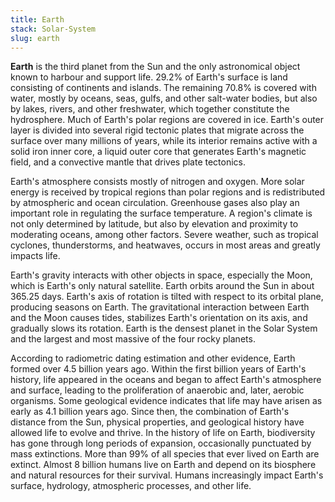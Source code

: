 ```yaml
---
title: Earth
stack: Solar-System
slug: earth
---
```


**Earth** is the third planet from the Sun and the only astronomical object known to harbour and support life. 29.2% of Earth's surface is land consisting of continents and islands. The remaining 70.8% is covered with water, mostly by oceans, seas, gulfs, and other salt-water bodies, but also by lakes, rivers, and other freshwater, which together constitute the hydrosphere. Much of Earth's polar regions are covered in ice. Earth's outer layer is divided into several rigid tectonic plates that migrate across the surface over many millions of years, while its interior remains active with a solid iron inner core, a liquid outer core that generates Earth's magnetic field, and a convective mantle that drives plate tectonics.

Earth's atmosphere consists mostly of nitrogen and oxygen. More solar energy is received by tropical regions than polar regions and is redistributed by atmospheric and ocean circulation. Greenhouse gases also play an important role in regulating the surface temperature. A region's climate is not only determined by latitude, but also by elevation and proximity to moderating oceans, among other factors. Severe weather, such as tropical cyclones, thunderstorms, and heatwaves, occurs in most areas and greatly impacts life.

Earth's gravity interacts with other objects in space, especially the Moon, which is Earth's only natural satellite. Earth orbits around the Sun in about 365.25 days. Earth's axis of rotation is tilted with respect to its orbital plane, producing seasons on Earth. The gravitational interaction between Earth and the Moon causes tides, stabilizes Earth's orientation on its axis, and gradually slows its rotation. Earth is the densest planet in the Solar System and the largest and most massive of the four rocky planets.

According to radiometric dating estimation and other evidence, Earth formed over 4.5 billion years ago. Within the first billion years of Earth's history, life appeared in the oceans and began to affect Earth's atmosphere and surface, leading to the proliferation of anaerobic and, later, aerobic organisms. Some geological evidence indicates that life may have arisen as early as 4.1 billion years ago. Since then, the combination of Earth's distance from the Sun, physical properties, and geological history have allowed life to evolve and thrive. In the history of life on Earth, biodiversity has gone through long periods of expansion, occasionally punctuated by mass extinctions. More than 99% of all species that ever lived on Earth are extinct. Almost 8 billion humans live on Earth and depend on its biosphere and natural resources for their survival. Humans increasingly impact Earth's surface, hydrology, atmospheric processes, and other life.